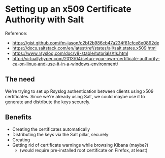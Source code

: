 # Setting up an x509 Certificate Authority with Salt

Reference: 
* https://gist.github.com/fm-jason/c2bf2b986cb47a234f81cfce8e0892de
* https://docs.saltstack.com/en/latest/ref/states/all/salt.states.x509.html
* https://www.rsyslog.com/doc/v8-stable/tutorials/tls.html
* http://virtuallyhyper.com/2013/04/setup-your-own-certificate-authority-ca-on-linux-and-use-it-in-a-windows-environment/

## The need
We're trying to set up Rsyslog authentication between clients using x509 certificates. Since we're already using Salt, we could maybe use it to generate and distribute the keys securely.

## Benefits
* Creating the certificates automatically
* Distributing the keys via the Salt pillar, securely
* Creating 
* Getting rid of certificate warnings while browsing Kibana (maybe?)
  * (would require pre-installed root certificate on Firefox, at least)
